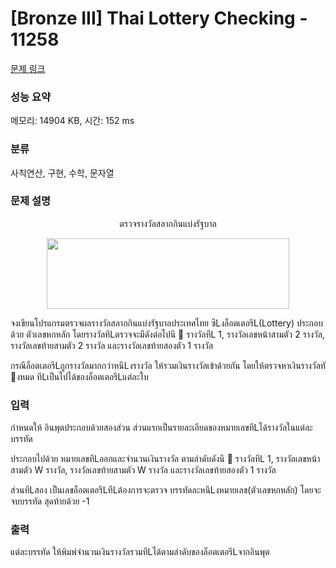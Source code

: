 # [Bronze III] Thai Lottery Checking - 11258 

[문제 링크](https://www.acmicpc.net/problem/11258) 

### 성능 요약

메모리: 14904 KB, 시간: 152 ms

### 분류

사칙연산, 구현, 수학, 문자열

### 문제 설명

<p style="text-align:center">ตรวจรางวัลสลากกินแบ่งรัฐบาล</p>

<p style="text-align:center"><img alt="" src="https://onlinejudgeimages.s3-ap-northeast-1.amazonaws.com/problem/11258/1.png" style="height:113px; width:388px"></p>

<p>จงเขียนโปรแกรมตรวจผลรางวัลสลากกินแบ่งรัฐบาลประเทศไทย ซึLงล็อตเตอรีL(Lottery) ประกอบด้วย ตัวเลขหกหลัก โดยรางวัลทีLตรวจจะมีดังต่อไปนี  รางวัลทีL 1, รางวัลเลขหน้าสามตัว 2 รางวัล, รางวัลเลขท้ายสามตัว 2 รางวัล และรางวัลเลขท้ายสองตัว 1 รางวัล</p>

<p>กรณีล็อตเตอรีLถูกรางวัลมากกว่าหนึLงรางวัล ให้รวมเงินรางวัลเข้าด้วยกัน โดยให้ตรวจหาเงินรางวัลทั งหมด ทีLเป็นไปได้ของล็อตเตอรีLแต่ละใบ </p>

### 입력 

 <p>กําหนดให้ อินพุตประกอบด้วยสองส่วน ส่วนแรกเป็นรายละเอียดของหมายเลขทีLได้รางวัลในแต่ละบรรทัด</p>

<p>ประกอบไปด้วย หมายเลขทีLออกและจํานวนเงินรางวัล ตามลําดับดังนี  รางวัลทีL 1, รางวัลเลขหน้าสามตัว W รางวัล, รางวัลเลขท้ายสามตัว W รางวัล และรางวัลเลขท้ายสองตัว 1 รางวัล</p>

<p>ส่วนทีLสอง เป็นเลขล็อตเตอรีLทีLต้องการจะตรวจ บรรทัดละหนึLงหมายเลข(ตัวเลขหกหลัก) โดยจะจบบรรทัด สุดท้ายด้วย -1 </p>

### 출력 

 <p>แต่ละบรรทัด ให้พิมพ์จํานวนเงินรางวัลรวมทีLได้ตามลําดับของล็อตเตอรีLจากอินพุต</p>

